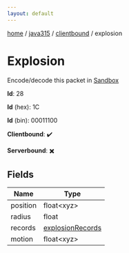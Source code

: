 ```yaml
---
layout: default
---
```


[home](/)  /  [java315](/protocol/java315)  /  [clientbound](/protocol/java315/clientbound)  /  explosion

# Explosion

Encode/decode this packet in [Sandbox](../../../sandbox/java315#Clientbound.Explosion)

**Id**: 28

**Id** (hex): 1C

**Id** (bin): 00011100

**Clientbound**: ✔️

**Serverbound**: ✖️

## Fields

Name | Type
---|---
position | float&lt;xyz&gt;
radius | float
records | [explosionRecords](/protocol/java315/arrays)
motion | float&lt;xyz&gt;
